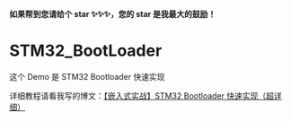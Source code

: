 **如果帮到您请给个 star ✨✨✨，您的 star 是我最大的鼓励！**



# STM32_BootLoader

这个 Demo 是 STM32 Bootloader 快速实现



详细教程请看我写的博文：[【嵌入式实战】STM32 Bootloader 快速实现（超详细）](https://blog.csdn.net/hxj0323/article/details/108414536)

